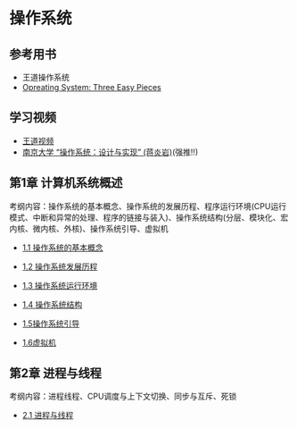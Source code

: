 # 操作系统

## 参考用书

-   王道操作系统
-   [Opreating System: Three Easy Pieces](https://pages.cs.wisc.edu/~remzi/OSTEP/)

## 学习视频

-   [王道视频](https://www.bilibili.com/video/BV1YE411D7nH/?spm_id_from=333.999.0.0)
-   [南京大学 “操作系统：设计与实现” (蒋炎岩)](https://www.bilibili.com/video/BV1Xx4y1V7JZ/?spm_id_from=333.999.0.0)(强推!!)

## 第1章 计算机系统概述

考纲内容：操作系统的基本概念、操作系统的发展历程、程序运行环境(CPU运行模式、中断和异常的处理、程序的链接与装入)、操作系统结构(分层、模块化、宏内核、微内核、外核)、操作系统引导、虚拟机

-   [1.1 操作系统的基本概念](./chapter1_1.md)

-   [1.2 操作系统发展历程](./chapter1_2.md)

-   [1.3 操作系统运行环境](./chapter1_3.md)

-   [1.4 操作系统结构](./chapter1_4.md)

-   [1.5操作系统引导](./chapter1_5.md)

-   [1.6虚拟机](./chapter1_6.md)

## 第2章 进程与线程

考纲内容：进程线程、CPU调度与上下文切换、同步与互斥、死锁

-   [2.1 进程与线程](./chapter2_1.md)








